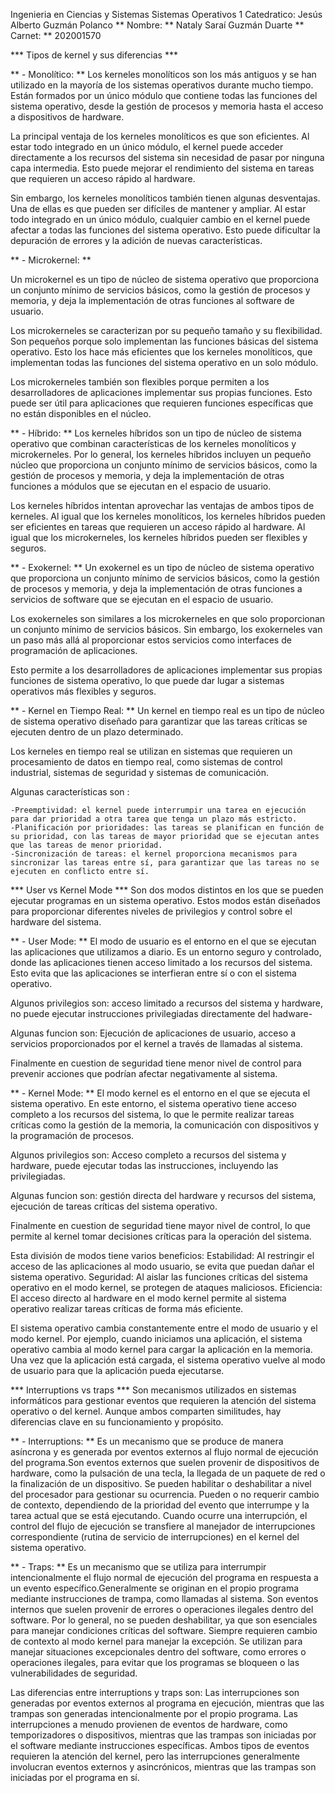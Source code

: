 Ingenieria en Ciencias y Sistemas 
Sistemas Operativos 1 
Catedratico: Jesús Alberto Guzmán Polanco
** Nombre: ** Nataly Saraí Guzmán Duarte
** Carnet: ** 202001570

*** Tipos de kernel y sus diferencias ***

** - Monolítico: **
Los kerneles monolíticos son los más antiguos y se han utilizado en la mayoría de los sistemas operativos durante mucho tiempo. Están formados por un único módulo que contiene todas las funciones del sistema operativo, desde la gestión de procesos y memoria hasta el acceso a dispositivos de hardware.

La principal ventaja de los kerneles monolíticos es que son eficientes. Al estar todo integrado en un único módulo, el kernel puede acceder directamente a los recursos del sistema sin necesidad de pasar por ninguna capa intermedia. Esto puede mejorar el rendimiento del sistema en tareas que requieren un acceso rápido al hardware.

Sin embargo, los kerneles monolíticos también tienen algunas desventajas. Una de ellas es que pueden ser difíciles de mantener y ampliar. Al estar todo integrado en un único módulo, cualquier cambio en el kernel puede afectar a todas las funciones del sistema operativo. Esto puede dificultar la depuración de errores y la adición de nuevas características.

** - Microkernel: **

Un microkernel es un tipo de núcleo de sistema operativo que proporciona un conjunto mínimo de servicios básicos, como la gestión de procesos y memoria, y deja la implementación de otras funciones al software de usuario.

Los microkerneles se caracterizan por su pequeño tamaño y su flexibilidad. Son pequeños porque solo implementan las funciones básicas del sistema operativo. Esto los hace más eficientes que los kerneles monolíticos, que implementan todas las funciones del sistema operativo en un solo módulo.

Los microkerneles también son flexibles porque permiten a los desarrolladores de aplicaciones implementar sus propias funciones. Esto puede ser útil para aplicaciones que requieren funciones específicas que no están disponibles en el núcleo.

** - Híbrido: **
Los kerneles híbridos son un tipo de núcleo de sistema operativo que combinan características de los kerneles monolíticos y microkerneles. Por lo general, los kerneles híbridos incluyen un pequeño núcleo que proporciona un conjunto mínimo de servicios básicos, como la gestión de procesos y memoria, y deja la implementación de otras funciones a módulos que se ejecutan en el espacio de usuario.

Los kerneles híbridos intentan aprovechar las ventajas de ambos tipos de kerneles. Al igual que los kerneles monolíticos, los kerneles híbridos pueden ser eficientes en tareas que requieren un acceso rápido al hardware. Al igual que los microkerneles, los kerneles híbridos pueden ser flexibles y seguros.

** - Exokernel: **
Un exokernel es un tipo de núcleo de sistema operativo que proporciona un conjunto mínimo de servicios básicos, como la gestión de procesos y memoria, y deja la implementación de otras funciones a servicios de software que se ejecutan en el espacio de usuario.

Los exokerneles son similares a los microkerneles en que solo proporcionan un conjunto mínimo de servicios básicos. Sin embargo, los exokerneles van un paso más allá al proporcionar estos servicios como interfaces de programación de aplicaciones.

Esto permite a los desarrolladores de aplicaciones implementar sus propias funciones de sistema operativo, lo que puede dar lugar a sistemas operativos más flexibles y seguros.

** - Kernel en Tiempo Real: **
Un kernel en tiempo real es un tipo de núcleo de sistema operativo diseñado para garantizar que las tareas críticas se ejecuten dentro de un plazo determinado.

Los kerneles en tiempo real se utilizan en sistemas que requieren un procesamiento de datos en tiempo real, como sistemas de control industrial, sistemas de seguridad y sistemas de comunicación.

Algunas características son :

    -Preemptividad: el kernel puede interrumpir una tarea en ejecución para dar prioridad a otra tarea que tenga un plazo más estricto.
    -Planificación por prioridades: las tareas se planifican en función de su prioridad, con las tareas de mayor prioridad que se ejecutan antes que las tareas de menor prioridad.
    -Sincronización de tareas: el kernel proporciona mecanismos para sincronizar las tareas entre sí, para garantizar que las tareas no se ejecuten en conflicto entre sí.

*** User vs Kernel Mode ***
Son dos modos distintos en los que se pueden ejecutar programas en un sistema operativo. Estos modos están diseñados para proporcionar diferentes niveles de privilegios y control sobre el hardware del sistema.

** - User Mode: **
El modo de usuario es el entorno en el que se ejecutan las aplicaciones que utilizamos a diario. Es un entorno seguro y controlado, donde las aplicaciones tienen acceso limitado a los recursos del sistema. Esto evita que las aplicaciones se interfieran entre sí o con el sistema operativo.

Algunos privilegios son: acceso limitado a recursos del sistema y hardware, no puede ejecutar instrucciones privilegiadas directamente del hadware-

Algunas funcion son: Ejecución de aplicaciones de usuario, acceso a servicios proporcionados por el kernel a través de llamadas al sistema.

Finalmente en cuestion de seguridad tiene menor nivel de control para prevenir acciones que podrían afectar negativamente al sistema.

** - Kernel Mode: **
El modo kernel es el entorno en el que se ejecuta el sistema operativo. En este entorno, el sistema operativo tiene acceso completo a los recursos del sistema, lo que le permite realizar tareas críticas como la gestión de la memoria, la comunicación con dispositivos y la programación de procesos.

Algunos privilegios son: Acceso completo a recursos del sistema y hardware, puede ejecutar todas las instrucciones, incluyendo las privilegiadas.

Algunas funcion son: gestión directa del hardware y recursos del sistema, ejecución de tareas críticas del sistema operativo.

Finalmente en cuestion de seguridad tiene mayor nivel de control, lo que permite al kernel tomar decisiones críticas para la operación del sistema.


Esta división de modos tiene varios beneficios:
Estabilidad: Al restringir el acceso de las aplicaciones al modo usuario, se evita que puedan dañar el sistema operativo.
Seguridad: Al aislar las funciones críticas del sistema operativo en el modo kernel, se protegen de ataques maliciosos.
Eficiencia: El acceso directo al hardware en el modo kernel permite al sistema operativo realizar tareas críticas de forma más eficiente.

El sistema operativo cambia constantemente entre el modo de usuario y el modo kernel. Por ejemplo, cuando iniciamos una aplicación, el sistema operativo cambia al modo kernel para cargar la aplicación en la memoria. Una vez que la aplicación está cargada, el sistema operativo vuelve al modo de usuario para que la aplicación pueda ejecutarse.

*** Interruptions vs traps ***
Son mecanismos utilizados en sistemas informáticos para gestionar eventos que requieren la atención del sistema operativo o del kernel. Aunque ambos comparten similitudes, hay diferencias clave en su funcionamiento y propósito.

** - Interruptions: **
Es un mecanismo que se produce de manera asíncrona y es generada por eventos externos al flujo normal de ejecución del programa.Son eventos externos que suelen provenir de dispositivos de hardware, como la pulsación de una tecla, la llegada de un paquete de red o la finalización de un dispositivo.
Se pueden habilitar o deshabilitar a nivel del procesador para gestionar su ocurrencia.
Pueden o no requerir cambio de contexto, dependiendo de la prioridad del evento que interrumpe y la tarea actual que se está ejecutando.
Cuando ocurre una interrupción, el control del flujo de ejecución se transfiere al manejador de interrupciones correspondiente (rutina de servicio de interrupciones) en el kernel del sistema operativo.

** - Traps: **
Es un mecanismo que se utiliza para interrumpir intencionalmente el flujo normal de ejecución del programa en respuesta a un evento específico.Generalmente se originan en el propio programa mediante instrucciones de trampa, como llamadas al sistema.
Son eventos internos que suelen provenir de errores o operaciones ilegales dentro del software.
Por lo general, no se pueden deshabilitar, ya que son esenciales para manejar condiciones críticas del software.
Siempre requieren cambio de contexto al modo kernel para manejar la excepción.
Se utilizan para manejar situaciones excepcionales dentro del software, como errores o operaciones ilegales, para evitar que los programas se bloqueen o las vulnerabilidades de seguridad.


Las diferencias entre interruptions y traps son:
Las interrupciones son generadas por eventos externos al programa en ejecución, mientras que las trampas son generadas intencionalmente por el propio programa.
Las interrupciones a menudo provienen de eventos de hardware, como temporizadores o dispositivos, mientras que las trampas son iniciadas por el software mediante instrucciones específicas.
Ambos tipos de eventos requieren la atención del kernel, pero las interrupciones generalmente involucran eventos externos y asincrónicos, mientras que las trampas son iniciadas por el programa en sí.
